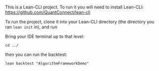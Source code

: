 This is a Lean-CLI project. To run it you will need to install Lean-CLI: https://github.com/QuantConnect/lean-cli

To run the project, clone it into your Lean-CLI directory (the directory you ran `lean init` in), and run 

Bring your IDE terminal up to that level:
```shell
cd ../
```
then you can run the backtest:
```shell
lean backtest "AlgorithmFrameworkDemo"
```